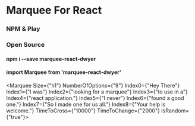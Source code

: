 # Marquee For React
### NPM & Play
### Open Source

#### npm i --save marquee-react-dwyer
#### import Marquee from 'marquee-react-dwyer'

<Marquee Size={"h1"} NumberOfOptions={"9"} Index0={"Hey There"} Index1={"I was"} Index2={"looking for a marquee"} Index3={"to use in a"} Index4={"react application."} Index5={"I never"} Index6={"found a good one."} Index7={"So I made one for us all."} Index8={"Your help is welcome."} TimeToCross={"10000"} TimeToChange={"2000"} IsRandom={"true"}></Marquee>
